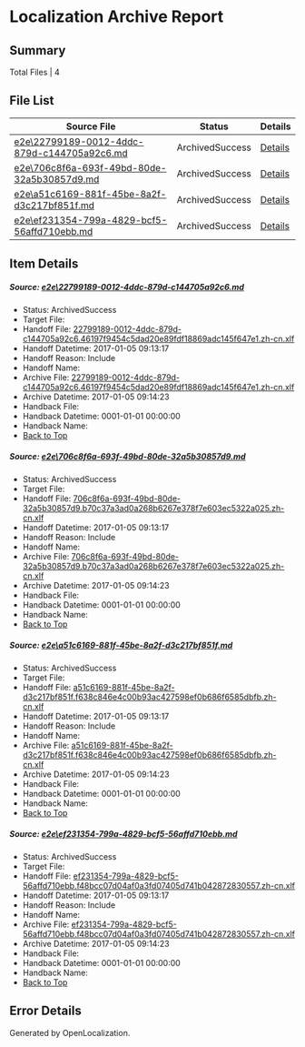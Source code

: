 # <a name='report-top'></a> Localization Archive Report

## Summary
 Total Files | 4

## File List
 Source File | Status | Details 
 ----------- | ------ | ------- 
 [e2e\22799189-0012-4ddc-879d-c144705a92c6.md](https://github.com/OpenLocalizationTestOrg/ol-test0/blob/b45ce212c8a2813d1bcabdec128dbc4b1243b451/e2e/22799189-0012-4ddc-879d-c144705a92c6.md) | ArchivedSuccess | [Details](#1d8e430e1d23f39b5f25c0303a1b887799a621db1)
 [e2e\706c8f6a-693f-49bd-80de-32a5b30857d9.md](https://github.com/OpenLocalizationTestOrg/ol-test0/blob/b45ce212c8a2813d1bcabdec128dbc4b1243b451/e2e/706c8f6a-693f-49bd-80de-32a5b30857d9.md) | ArchivedSuccess | [Details](#b311fa9f9a82364e1990a2d4f175765e0ad633352)
 [e2e\a51c6169-881f-45be-8a2f-d3c217bf851f.md](https://github.com/OpenLocalizationTestOrg/ol-test0/blob/b45ce212c8a2813d1bcabdec128dbc4b1243b451/e2e/a51c6169-881f-45be-8a2f-d3c217bf851f.md) | ArchivedSuccess | [Details](#1978669c86c55a0904b1c9e8298a945ed0b07f8b3)
 [e2e\ef231354-799a-4829-bcf5-56affd710ebb.md](https://github.com/OpenLocalizationTestOrg/ol-test0/blob/b45ce212c8a2813d1bcabdec128dbc4b1243b451/e2e/ef231354-799a-4829-bcf5-56affd710ebb.md) | ArchivedSuccess | [Details](#40ef896c5d61c843ff0f874855e453d1158bc8c47)

## Item Details
##### <a name='1d8e430e1d23f39b5f25c0303a1b887799a621db1'></a> Source: [e2e\22799189-0012-4ddc-879d-c144705a92c6.md](https://github.com/OpenLocalizationTestOrg/ol-test0/blob/b45ce212c8a2813d1bcabdec128dbc4b1243b451/e2e/22799189-0012-4ddc-879d-c144705a92c6.md)
* Status: ArchivedSuccess
* Target File: 
* Handoff File: [22799189-0012-4ddc-879d-c144705a92c6.46197f9454c5dad20e89fdf18869adc145f647e1.zh-cn.xlf](https://github.com/OpenLocalizationTestOrg/ol-test0-handoff/blob/2d6cc34a8efa75af21dbb6e8c9751c84e1a0dc65/ol-handoff/OpenLocalizationTestOrg/ol-test0-zhcn/shujia/ht/22799189-0012-4ddc-879d-c144705a92c6.46197f9454c5dad20e89fdf18869adc145f647e1.zh-cn.xlf)
* Handoff Datetime: 2017-01-05 09:13:17
* Handoff Reason: Include
* Handoff Name: 
* Archive File: [22799189-0012-4ddc-879d-c144705a92c6.46197f9454c5dad20e89fdf18869adc145f647e1.zh-cn.xlf](https://github.com/OpenLocalizationTestOrg/ol-test0-handoff/blob/62809437bc181c68b67ac11b35a17b967b563b55/ol-archive/OpenLocalizationTestOrg/ol-test0-zhcn/shujia/ht/22799189-0012-4ddc-879d-c144705a92c6.46197f9454c5dad20e89fdf18869adc145f647e1.zh-cn.xlf)
* Archive Datetime: 2017-01-05 09:14:23
* Handback File: 
* Handback Datetime: 0001-01-01 00:00:00
* Handback Name: 
* [Back to Top](#report-top)

##### <a name='b311fa9f9a82364e1990a2d4f175765e0ad633352'></a> Source: [e2e\706c8f6a-693f-49bd-80de-32a5b30857d9.md](https://github.com/OpenLocalizationTestOrg/ol-test0/blob/b45ce212c8a2813d1bcabdec128dbc4b1243b451/e2e/706c8f6a-693f-49bd-80de-32a5b30857d9.md)
* Status: ArchivedSuccess
* Target File: 
* Handoff File: [706c8f6a-693f-49bd-80de-32a5b30857d9.b70c37a3ad0a268b6267e378f7e603ec5322a025.zh-cn.xlf](https://github.com/OpenLocalizationTestOrg/ol-test0-handoff/blob/2d6cc34a8efa75af21dbb6e8c9751c84e1a0dc65/ol-handoff/OpenLocalizationTestOrg/ol-test0-zhcn/shujia/ht/706c8f6a-693f-49bd-80de-32a5b30857d9.b70c37a3ad0a268b6267e378f7e603ec5322a025.zh-cn.xlf)
* Handoff Datetime: 2017-01-05 09:13:17
* Handoff Reason: Include
* Handoff Name: 
* Archive File: [706c8f6a-693f-49bd-80de-32a5b30857d9.b70c37a3ad0a268b6267e378f7e603ec5322a025.zh-cn.xlf](https://github.com/OpenLocalizationTestOrg/ol-test0-handoff/blob/62809437bc181c68b67ac11b35a17b967b563b55/ol-archive/OpenLocalizationTestOrg/ol-test0-zhcn/shujia/ht/706c8f6a-693f-49bd-80de-32a5b30857d9.b70c37a3ad0a268b6267e378f7e603ec5322a025.zh-cn.xlf)
* Archive Datetime: 2017-01-05 09:14:23
* Handback File: 
* Handback Datetime: 0001-01-01 00:00:00
* Handback Name: 
* [Back to Top](#report-top)

##### <a name='1978669c86c55a0904b1c9e8298a945ed0b07f8b3'></a> Source: [e2e\a51c6169-881f-45be-8a2f-d3c217bf851f.md](https://github.com/OpenLocalizationTestOrg/ol-test0/blob/b45ce212c8a2813d1bcabdec128dbc4b1243b451/e2e/a51c6169-881f-45be-8a2f-d3c217bf851f.md)
* Status: ArchivedSuccess
* Target File: 
* Handoff File: [a51c6169-881f-45be-8a2f-d3c217bf851f.f638c846e4c00b93ac427598ef0b686f6585dbfb.zh-cn.xlf](https://github.com/OpenLocalizationTestOrg/ol-test0-handoff/blob/2d6cc34a8efa75af21dbb6e8c9751c84e1a0dc65/ol-handoff/OpenLocalizationTestOrg/ol-test0-zhcn/shujia/ht/a51c6169-881f-45be-8a2f-d3c217bf851f.f638c846e4c00b93ac427598ef0b686f6585dbfb.zh-cn.xlf)
* Handoff Datetime: 2017-01-05 09:13:17
* Handoff Reason: Include
* Handoff Name: 
* Archive File: [a51c6169-881f-45be-8a2f-d3c217bf851f.f638c846e4c00b93ac427598ef0b686f6585dbfb.zh-cn.xlf](https://github.com/OpenLocalizationTestOrg/ol-test0-handoff/blob/62809437bc181c68b67ac11b35a17b967b563b55/ol-archive/OpenLocalizationTestOrg/ol-test0-zhcn/shujia/ht/a51c6169-881f-45be-8a2f-d3c217bf851f.f638c846e4c00b93ac427598ef0b686f6585dbfb.zh-cn.xlf)
* Archive Datetime: 2017-01-05 09:14:23
* Handback File: 
* Handback Datetime: 0001-01-01 00:00:00
* Handback Name: 
* [Back to Top](#report-top)

##### <a name='40ef896c5d61c843ff0f874855e453d1158bc8c47'></a> Source: [e2e\ef231354-799a-4829-bcf5-56affd710ebb.md](https://github.com/OpenLocalizationTestOrg/ol-test0/blob/b45ce212c8a2813d1bcabdec128dbc4b1243b451/e2e/ef231354-799a-4829-bcf5-56affd710ebb.md)
* Status: ArchivedSuccess
* Target File: 
* Handoff File: [ef231354-799a-4829-bcf5-56affd710ebb.f48bcc07d04af0a3fd07405d741b042872830557.zh-cn.xlf](https://github.com/OpenLocalizationTestOrg/ol-test0-handoff/blob/2d6cc34a8efa75af21dbb6e8c9751c84e1a0dc65/ol-handoff/OpenLocalizationTestOrg/ol-test0-zhcn/shujia/ht/ef231354-799a-4829-bcf5-56affd710ebb.f48bcc07d04af0a3fd07405d741b042872830557.zh-cn.xlf)
* Handoff Datetime: 2017-01-05 09:13:17
* Handoff Reason: Include
* Handoff Name: 
* Archive File: [ef231354-799a-4829-bcf5-56affd710ebb.f48bcc07d04af0a3fd07405d741b042872830557.zh-cn.xlf](https://github.com/OpenLocalizationTestOrg/ol-test0-handoff/blob/62809437bc181c68b67ac11b35a17b967b563b55/ol-archive/OpenLocalizationTestOrg/ol-test0-zhcn/shujia/ht/ef231354-799a-4829-bcf5-56affd710ebb.f48bcc07d04af0a3fd07405d741b042872830557.zh-cn.xlf)
* Archive Datetime: 2017-01-05 09:14:23
* Handback File: 
* Handback Datetime: 0001-01-01 00:00:00
* Handback Name: 
* [Back to Top](#report-top)


## Error Details

Generated by OpenLocalization.
